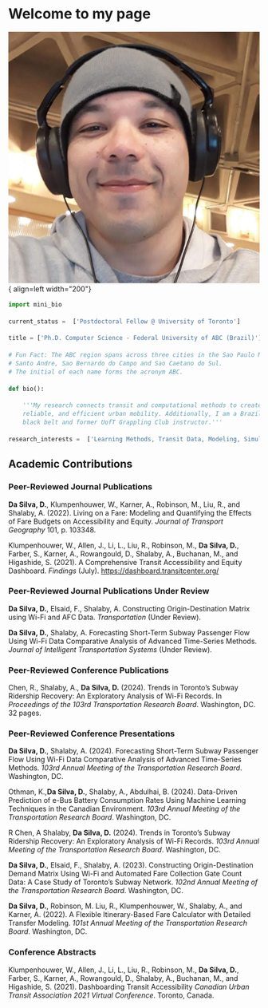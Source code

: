 # __Welcome to my page__

![Image title](img/me_myself.jpg){ align=left width="200"}

```py linenums="1" hl_lines="3 5 13 14 15" title="Diego Da Silva, Ph.D" 
import mini_bio

current_status =  ['Postdoctoral Fellow @ University of Toronto']

title = ['Ph.D. Computer Science - Federal University of ABC (Brazil)']

# Fun Fact: The ABC region spans across three cities in the Sao Paulo Metropolitan Area:
# Santo Andre, Sao Bernardo do Campo and Sao Caetano do Sul.
# The initial of each name forms the acronym ABC.

def bio():
    
    '''My research connects transit and computational methods to create fair, 
    reliable, and efficient urban mobility. Additionally, I am a Brazilian Jiu-Jitsu 
    black belt and former UofT Grappling Club instructor.'''

research_interests =  ['Learning Methods, Transit Data, Modeling, Simulation']

```

## __Academic Contributions__

### __Peer-Reviewed Journal Publications__

__Da Silva, D.__, Klumpenhouwer, W., Karner, A., Robinson, M., Liu, R., and Shalaby, A. (2022). Living on
a Fare: Modeling and Quantifying the Effects of Fare Budgets on Accessibility and Equity. _Journal of Transport Geography_ 101, p. 103348.

Klumpenhouwer, W., Allen, J., Li, L., Liu, R., Robinson, M., __Da Silva, D.__, Farber, S., Karner, A., Rowangould, D., Shalaby, A., Buchanan, M., and Higashide, S. (2021). A Comprehensive Transit Accessibility and Equity Dashboard. _Findings_ (July). <https://dashboard.transitcenter.org/>

### __Peer-Reviewed Journal Publications Under Review__

__Da Silva, D.__, Elsaid, F., Shalaby, A. Constructing Origin-Destination Matrix using Wi-Fi and AFC Data. _Transportation_ (Under Review).

__Da Silva, D.__, Shalaby, A. Forecasting Short-Term Subway Passenger Flow Using Wi-Fi Data Comparative Analysis of Advanced Time-Series Methods. _Journal of Intelligent Transportation
Systems_ (Under Review).

### __Peer-Reviewed Conference Publications__

Chen, R., Shalaby, A., __Da Silva, D.__ (2024). Trends in Toronto’s Subway Ridership Recovery: An Exploratory Analysis of Wi-Fi Records. In _Proceedings of the 103rd Transportation Research Board_. Washington, DC. 32 pages.

### __Peer-Reviewed Conference Presentations__

__Da Silva, D.__, Shalaby, A. (2024). Forecasting Short-Term Subway Passenger Flow Using Wi-Fi Data Comparative Analysis of Advanced Time-Series Methods. _103rd Annual Meeting of the Transportation Research Board_. Washington, DC.

Othman, K.,__Da Silva, D.__, Shalaby, A., Abdulhai, B. (2024). Data-Driven Prediction of e-Bus Battery Consumption Rates Using Machine Learning Techniques in the Canadian Environment. _103rd
Annual Meeting of the Transportation Research Board_. Washington, DC.

R Chen, A Shalaby, __Da Silva, D.__ (2024). Trends in Toronto’s Subway Ridership Recovery: An Exploratory Analysis of Wi-Fi Records. _103rd Annual Meeting of the Transportation Research Board_. Washington, DC.

__Da Silva, D.__, Elsaid, F., Shalaby, A. (2023). Constructing Origin-Destination Demand Matrix Using Wi-Fi and Automated Fare Collection Gate Count Data: A Case Study of Toronto’s Subway Network. _102nd Annual Meeting of the Transportation Research Board_. Washington, DC.

__Da Silva, D.__, Robinson, M. Liu, R., Klumpenhouwer, W., Shalaby, A., and Karner, A. (2022). A Flexible Itinerary-Based Fare Calculator with Detailed Transfer Modeling. _101st Annual Meeting of the Transportation Research Board_. Washington, DC.

### __Conference Abstracts__

Klumpenhouwer, W., Allen, J., Li, L., Liu, R., Robinson, M., __Da Silva, D.__, Farber, S., Karner, A., Rowangould, D., Shalaby, A., Buchanan, M., and Higashide, S. (2021). Dashboarding Transit Accessibility _Canadian Urban Transit Association 2021 Virtual Conference_. Toronto, Canada.